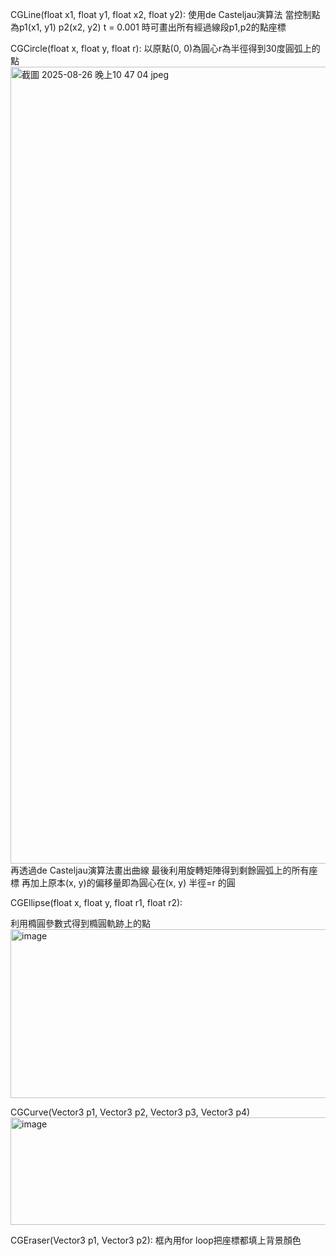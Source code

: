 CGLine(float x1, float y1, float x2, float y2):
使用de Casteljau演算法 當控制點為p1(x1, y1) p2(x2, y2) t = 0.001 時可畫出所有經過線段p1,p2的點座標

CGCircle(float x, float y, float r):
以原點(0, 0)為圓心r為半徑得到30度圓弧上的點
<img width="1640" height="1275" alt="截圖 2025-08-26 晚上10 47 04 jpeg" src="https://github.com/user-attachments/assets/462e6d3a-3468-49d4-a9a4-a922c61b5140" />
再透過de Casteljau演算法畫出曲線 最後利用旋轉矩陣得到剩餘圓弧上的所有座標 再加上原本(x, y)的偏移量即為圓心在(x, y) 半徑=r 的圓

CGEllipse(float x, float y, float r1, float r2):

利用橢圓參數式得到橢圓軌跡上的點
<img width="573" height="270" alt="image" src="https://github.com/user-attachments/assets/8177ebba-c11a-486b-9a11-78b49d1d92e9" />

CGCurve(Vector3 p1, Vector3 p2, Vector3 p3, Vector3 p4)
<img width="974" height="172" alt="image" src="https://github.com/user-attachments/assets/9079ef2c-585a-4e32-bd5d-6ec170a635dd" />

CGEraser(Vector3 p1, Vector3 p2):
框內用for loop把座標都填上背景顏色

